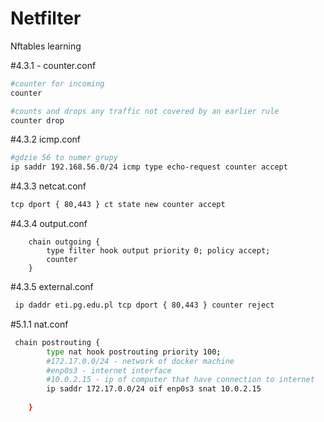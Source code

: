 # Netfilter
Nftables learning


#4.3.1 - counter.conf
```bash
#counter for incoming
counter

#counts and drops any traffic not covered by an earlier rule
counter drop
```

#4.3.2 icmp.conf
```bash
#gdzie 56 to numer grupy
ip saddr 192.168.56.0/24 icmp type echo-request counter accept	
```

#4.3.3 netcat.conf
```bash
tcp dport { 80,443 } ct state new counter accept 
```

#4.3.4 output.conf
```
    chain outgoing {
        type filter hook output priority 0; policy accept;
        counter
    }
```

#4.3.5 external.conf
```bash
 ip daddr eti.pg.edu.pl tcp dport { 80,443 } counter reject 
```

#5.1.1 nat.conf
```bash
 chain postrouting {
        type nat hook postrouting priority 100; 
        #172.17.0.0/24 - network of docker machine 
        #enp0s3 - internet interface
        #10.0.2.15 - ip of computer that have connection to internet
        ip saddr 172.17.0.0/24 oif enp0s3 snat 10.0.2.15
        
    }
```